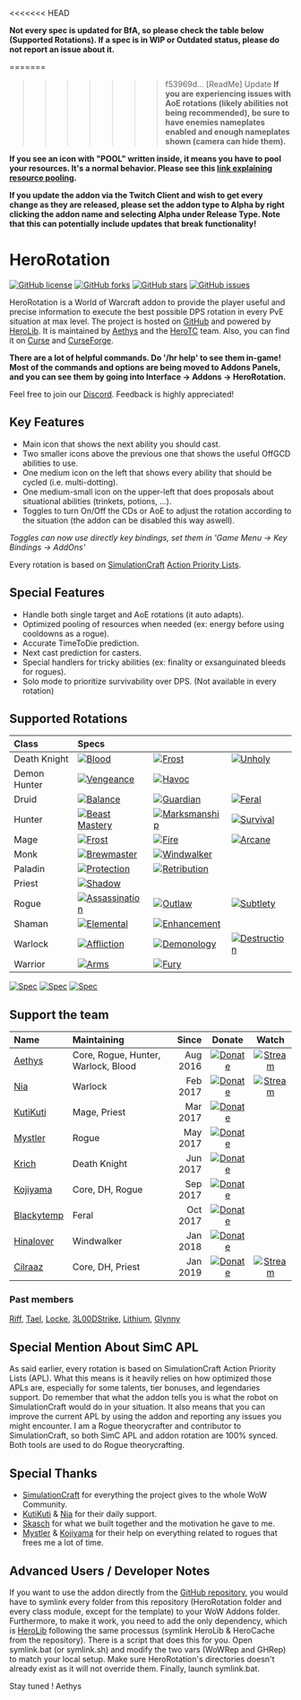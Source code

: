 <<<<<<< HEAD

**Not every spec is updated for BfA, so please check the table below (Supported Rotations). If a spec is in WIP or Outdated status, please do not report an issue about it.**

=======
>>>>>>> f53969d... [ReadMe] Update
**If you are experiencing issues with AoE rotations (likely abilities not being recommended), be sure to have enemies nameplates enabled and enough nameplates shown (camera can hide them).**

**If you see an icon with "POOL" written inside, it means you have to pool your resources. It's a normal behavior. Please see this [link explaining resource pooling](https://wow.gamepedia.com/Resource_pooling).**

**If you update the addon via the Twitch Client and wish to get every change as they are released, please set the addon type to Alpha by right clicking the addon name and selecting Alpha under Release Type. Note that this can potentially include updates that break functionality!**

# HeroRotation
[![GitHub license](https://img.shields.io/badge/license-EUPL-blue.svg)](https://raw.githubusercontent.com/herotc/hero-rotation/master/LICENSE) [![GitHub forks](https://img.shields.io/github/forks/herotc/hero-rotation.svg)](https://github.com/herotc/hero-rotation/network) [![GitHub stars](https://img.shields.io/github/stars/herotc/hero-rotation.svg)](https://github.com/herotc/hero-rotation/stargazers) [![GitHub issues](https://img.shields.io/github/issues/herotc/hero-rotation.svg)](https://github.com/herotc/hero-rotation/issues)

HeroRotation is a World of Warcraft addon to provide the player useful and precise information to execute the best possible DPS rotation in every PvE situation at max level.
The project is hosted on [GitHub](https://github.com/herotc/hero-rotation) and powered by [HeroLib](https://github.com/herotc/hero-lib).
It is maintained by [Aethys](https://github.com/aethys256/) and the [HeroTC](https://github.com/herotc) team.
Also, you can find it on [Curse](https://www.curseforge.com/wow/addons/herorotation) and [CurseForge](https://wow.curseforge.com/projects/herorotation).

**There are a lot of helpful commands. Do '/hr help' to see them in-game!
Most of the commands and options are being moved to Addons Panels, and you can see them by going into Interface -> Addons -> HeroRotation.**

Feel free to join our [Discord](https://discord.gg/tFR2uvK). Feedback is highly appreciated!

## Key Features
- Main icon that shows the next ability you should cast.
- Two smaller icons above the previous one that shows the useful OffGCD abilities to use.
- One medium icon on the left that shows every ability that should be cycled (i.e. multi-dotting).
- One medium-small icon on the upper-left that does proposals about situational abilities (trinkets, potions, ...).
- Toggles to turn On/Off the CDs or AoE to adjust the rotation according to the situation (the addon can be disabled this way aswell).

_Toggles can now use directly key bindings, set them in 'Game Menu -> Key Bindings -> AddOns'_

Every rotation is based on [SimulationCraft](http://simulationcraft.org/) [Action Priority Lists](https://github.com/simulationcraft/simc/wiki/ActionLists).

## Special Features
- Handle both single target and AoE rotations (it auto adapts).
- Optimized pooling of resources when needed (ex: energy before using cooldowns as a rogue).
- Accurate TimeToDie prediction.
- Next cast prediction for casters.
- Special handlers for tricky abilities (ex: finality or exsanguinated bleeds for rogues).
- Solo mode to prioritize survivability over DPS. (Not available in every rotation)

## Supported Rotations
| Class        | Specs                                                                                 |                                                                                   |                                                                                 |
| :---         | :---                                                                                  | :---                                                                              | :---                                                                            |
| Death Knight | [![Blood](https://img.shields.io/badge/Blood-Outdated-red.svg)]()                     | [![Frost](https://img.shields.io/badge/Frost-Outdated-red.svg)]()               | [![Unholy](https://img.shields.io/badge/Unholy-Outdated-red.svg)]()           |
| Demon Hunter | [![Vengeance](https://img.shields.io/badge/Vengeance-Outdated-red.svg)]()           | [![Havoc](https://img.shields.io/badge/Havoc-Outdated-red.svg)]()               |                                                                                 |
| Druid        | [![Balance](https://img.shields.io/badge/Balance-Outdated-red.svg)]()                 | [![Guardian](https://img.shields.io/badge/Guardian-Outdated-red.svg)]()           | [![Feral](https://img.shields.io/badge/Feral-Outdated-red.svg)]()               |
| Hunter       | [![Beast Mastery](https://img.shields.io/badge/Beast%20Mastery-Outdated-red.svg)]() | [![Marksmanship](https://img.shields.io/badge/Marksmanship-Outdated-red.svg)]() | [![Survival](https://img.shields.io/badge/Survival-Outdated-red.svg)]()           |
| Mage         | [![Frost](https://img.shields.io/badge/Frost-Outdated-red.svg)]()                       | [![Fire](https://img.shields.io/badge/Fire-Outdated-red.svg)]()                     | [![Arcane](https://img.shields.io/badge/Arcane-Outdated-red.svg)]()           |
| Monk         | [![Brewmaster](https://img.shields.io/badge/Brewmaster-Outdated-red.svg)]()           | [![Windwalker](https://img.shields.io/badge/Windwalker-Outdated-red.svg)]()       |                                                                                 |
| Paladin      | [![Protection](https://img.shields.io/badge/Protection-Outdated-red.svg)]()           | [![Retribution](https://img.shields.io/badge/Retribution-Outdated-red.svg)]()     |                                                                                 |
| Priest       | [![Shadow](https://img.shields.io/badge/Shadow-Outdated-red.svg)]()                   |                                                                                   |                                                                                 |
| Rogue        | [![Assassination](https://img.shields.io/badge/Assassination-Outdated-red.svg)]()   | [![Outlaw](https://img.shields.io/badge/Outlaw-OK-brightgreen.svg)]()             | [![Subtlety](https://img.shields.io/badge/Subtlety-Outdated-red.svg)]()       |
| Shaman       | [![Elemental](https://img.shields.io/badge/Elemental-Outdated-red.svg)]()             | [![Enhancement](https://img.shields.io/badge/Enhancement-Outdated-red.svg)]()     |                                                                                 |
| Warlock      | [![Affliction](https://img.shields.io/badge/Affliction-Outdated-red.svg)]()           | [![Demonology](https://img.shields.io/badge/Demonology-Outdated-red.svg)]()       | [![Destruction](https://img.shields.io/badge/Destruction-Outdated-red.svg)]()   |
| Warrior      | [![Arms](https://img.shields.io/badge/Arms-Outdated-red.svg)]()                       | [![Fury](https://img.shields.io/badge/Fury-Outdated-red.svg)]()                 |                                                                                 |

[![Spec](https://img.shields.io/badge/Spec-OK-brightgreen.svg)]() [![Spec](https://img.shields.io/badge/Spec-WIP-orange.svg)]() [![Spec](https://img.shields.io/badge/Spec-Outdated-red.svg)]()

## Support the team
| Name                                        | Maintaining                         | Since     | Donate                                                                                                    | Watch                                                                                                |
| :---                                        | :---                                | ---:      | :---:                                                                                                     | :---:                                                                                                |
| [Aethys](https://github.com/Aethys256)      | Core, Rogue, Hunter, Warlock, Blood |  Aug 2016 | [![Donate](https://img.shields.io/badge/Donate-PayPal-003087.svg)](https://www.paypal.me/Aethys/5)        | [![Stream](https://img.shields.io/badge/Stream-Twitch-6441a4.svg)](https://www.twitch.tv/aethys)     |
| [Nia](https://github.com/Nianel)            | Warlock                             |  Feb 2017 | [![Donate](https://img.shields.io/badge/Donate-PayPal-003087.svg)](https://www.paypal.me/Nianel/5)        | [![Stream](https://img.shields.io/badge/Stream-Twitch-6441a4.svg)](https://www.twitch.tv/nianel)     |
| [KutiKuti](https://github.com/Kutikuti)     | Mage, Priest                        |  Mar 2017 | [![Donate](https://img.shields.io/badge/Donate-PayPal-003087.svg)](https://www.paypal.me/kutikuti/5)      |                                                                                                      |
| [Mystler](https://github.com/Mystler)       | Rogue                               |  May 2017 | [![Donate](https://img.shields.io/badge/Donate-PayPal-003087.svg)](https://www.paypal.me/Mystler/5)       |                                                                                                      |
| [Krich](https://github.com/chrislopez24)    | Death Knight                        |  Jun 2017 | [![Donate](https://img.shields.io/badge/Donate-PayPal-003087.svg)](https://www.paypal.me/krige/5)         |                                                                                                      |
| [Kojiyama](https://github.com/EvanMichaels) | Core, DH, Rogue                     |  Sep 2017 | [![Donate](https://img.shields.io/badge/Donate-PayPal-003087.svg)](https://www.paypal.me/kojiyama/5)      |                                                                                                      |
| [Blackytemp](https://github.com/ghr74)      | Feral                               |  Oct 2017 | [![Donate](https://img.shields.io/badge/Donate-PayPal-003087.svg)](https://www.paypal.me/blackytempdev/5) |                                                                                                      |
| [Hinalover](https://github.com/Hinalover)   | Windwalker                          |  Jan 2018 | [![Donate](https://img.shields.io/badge/Donate-PayPal-003087.svg)](https://www.paypal.me/Hinalover/5)     |                                                                                                      |
| [Cilraaz](https://github.com/Cilraaz)       | Core, DH, Priest                    |  Jan 2019 | [![Donate](https://img.shields.io/badge/Donate-PayPal-003087.svg)](https://www.paypal.me/Cilraaz/5)       |[![Stream](https://img.shields.io/badge/Stream-Twitch-6441a4.svg)](https://www.twitch.tv/cilraaz)     |

### Past members
[Riff](https://github.com/tombell), [Tael](https://github.com/Tae-l), [Locke](https://github.com/Lockem90), [3L00DStrike](https://github.com/3L00DStrike), [Lithium](https://github.com/lithium720), [Glynny](https://github.com/Glynnyx)


## Special Mention About SimC APL
As said earlier, every rotation is based on SimulationCraft Action Priority Lists (APL).
What this means is it heavily relies on how optimized those APLs are, especially for some talents, tier bonuses, and legendaries support.
Do remember that what the addon tells you is what the robot on SimulationCraft would do in your situation.
It also means that you can improve the current APL by using the addon and reporting any issues you might encounter.
I am a Rogue theorycrafter and contributor to SimulationCraft, so both SimC APL and addon rotation are 100% synced. Both tools are used to do Rogue theorycrafting.

## Special Thanks
- [SimulationCraft](http://simulationcraft.org/) for everything the project gives to the whole WoW Community.
- [KutiKuti](https://github.com/Kutikuti) & [Nia](https://github.com/Nianel) for their daily support.
- [Skasch](https://github.com/skasch) for what we built together and the motivation he gave to me.
- [Mystler](https://github.com/Mystler) & [Kojiyama](https://github.com/EvanMichaels) for their help on everything related to rogues that frees me a lot of time.

## Advanced Users / Developer Notes
If you want to use the addon directly from the [GitHub repository](https://github.com/herotc/hero-rotation), you would have to symlink every folder from this repository (HeroRotation folder and every class module, except for the template) to your WoW Addons folder.
Furthermore, to make it work, you need to add the only dependency, which is [HeroLib](https://github.com/herotc/hero-lib) following the same processus (symlink HeroLib & HeroCache from the repository).
There is a script that does this for you. Open symlink.bat (or symlink.sh) and modify the two vars (WoWRep and GHRep) to match your local setup.
Make sure HeroRotation's directories doesn't already exist as it will not override them.
Finally, launch symlink.bat.

Stay tuned !
Aethys
